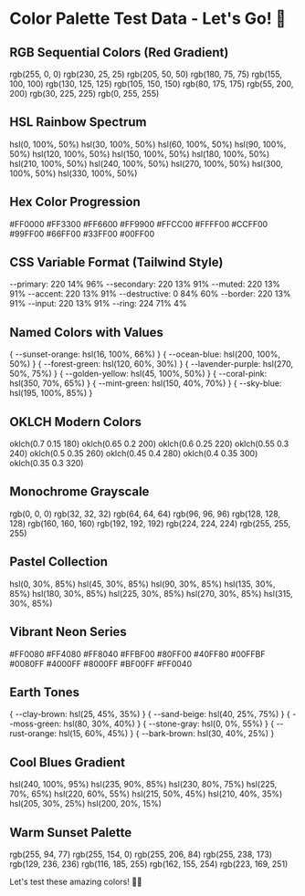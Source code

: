 # Color Palette Test Data - Let's Go! 🎨

## RGB Sequential Colors (Red Gradient)
rgb(255, 0, 0)
rgb(230, 25, 25)
rgb(205, 50, 50)
rgb(180, 75, 75)
rgb(155, 100, 100)
rgb(130, 125, 125)
rgb(105, 150, 150)
rgb(80, 175, 175)
rgb(55, 200, 200)
rgb(30, 225, 225)
rgb(0, 255, 255)

## HSL Rainbow Spectrum
hsl(0, 100%, 50%)
hsl(30, 100%, 50%)
hsl(60, 100%, 50%)
hsl(90, 100%, 50%)
hsl(120, 100%, 50%)
hsl(150, 100%, 50%)
hsl(180, 100%, 50%)
hsl(210, 100%, 50%)
hsl(240, 100%, 50%)
hsl(270, 100%, 50%)
hsl(300, 100%, 50%)
hsl(330, 100%, 50%)

## Hex Color Progression
#FF0000
#FF3300
#FF6600
#FF9900
#FFCC00
#FFFF00
#CCFF00
#99FF00
#66FF00
#33FF00
#00FF00

## CSS Variable Format (Tailwind Style)
--primary: 220 14% 96%
--secondary: 220 13% 91%
--muted: 220 13% 91%
--accent: 220 13% 91%
--destructive: 0 84% 60%
--border: 220 13% 91%
--input: 220 13% 91%
--ring: 224 71% 4%

## Named Colors with Values
{ --sunset-orange: hsl(16, 100%, 66%) }
{ --ocean-blue: hsl(200, 100%, 50%) }
{ --forest-green: hsl(120, 60%, 30%) }
{ --lavender-purple: hsl(270, 50%, 75%) }
{ --golden-yellow: hsl(45, 100%, 50%) }
{ --coral-pink: hsl(350, 70%, 65%) }
{ --mint-green: hsl(150, 40%, 70%) }
{ --sky-blue: hsl(195, 100%, 85%) }

## OKLCH Modern Colors
oklch(0.7 0.15 180)
oklch(0.65 0.2 200)
oklch(0.6 0.25 220)
oklch(0.55 0.3 240)
oklch(0.5 0.35 260)
oklch(0.45 0.4 280)
oklch(0.4 0.35 300)
oklch(0.35 0.3 320)

## Monochrome Grayscale
rgb(0, 0, 0)
rgb(32, 32, 32)
rgb(64, 64, 64)
rgb(96, 96, 96)
rgb(128, 128, 128)
rgb(160, 160, 160)
rgb(192, 192, 192)
rgb(224, 224, 224)
rgb(255, 255, 255)

## Pastel Collection
hsl(0, 30%, 85%)
hsl(45, 30%, 85%)
hsl(90, 30%, 85%)
hsl(135, 30%, 85%)
hsl(180, 30%, 85%)
hsl(225, 30%, 85%)
hsl(270, 30%, 85%)
hsl(315, 30%, 85%)

## Vibrant Neon Series
#FF0080
#FF4080
#FF8040
#FFBF00
#80FF00
#40FF80
#00FFBF
#0080FF
#4000FF
#8000FF
#BF00FF
#FF0040

## Earth Tones
{ --clay-brown: hsl(25, 45%, 35%) }
{ --sand-beige: hsl(40, 25%, 75%) }
{ --moss-green: hsl(80, 30%, 40%) }
{ --stone-gray: hsl(0, 0%, 55%) }
{ --rust-orange: hsl(15, 60%, 45%) }
{ --bark-brown: hsl(30, 40%, 25%) }

## Cool Blues Gradient
hsl(240, 100%, 95%)
hsl(235, 90%, 85%)
hsl(230, 80%, 75%)
hsl(225, 70%, 65%)
hsl(220, 60%, 55%)
hsl(215, 50%, 45%)
hsl(210, 40%, 35%)
hsl(205, 30%, 25%)
hsl(200, 20%, 15%)

## Warm Sunset Palette
rgb(255, 94, 77)
rgb(255, 154, 0)
rgb(255, 206, 84)
rgb(255, 238, 173)
rgb(129, 236, 236)
rgb(116, 185, 255)
rgb(162, 155, 254)
rgb(223, 169, 251)

Let's test these amazing colors! 🚀✨

